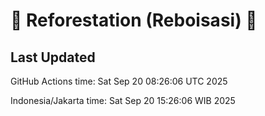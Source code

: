 
# 🌳 Reforestation (Reboisasi) 🌲

## Last Updated

GitHub Actions time: Sat Sep 20 08:26:06 UTC 2025

Indonesia/Jakarta time: Sat Sep 20 15:26:06 WIB 2025
